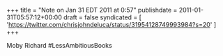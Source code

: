 +++
title = "Note on Jan 31 EDT 2011 at 0:57"
publishdate = 2011-01-31T05:57:12+00:00
draft = false
syndicated = [ 'https://twitter.com/chrisjohndeluca/status/31954128749993984?s=20' ]
+++

Moby Richard #LessAmbitiousBooks
